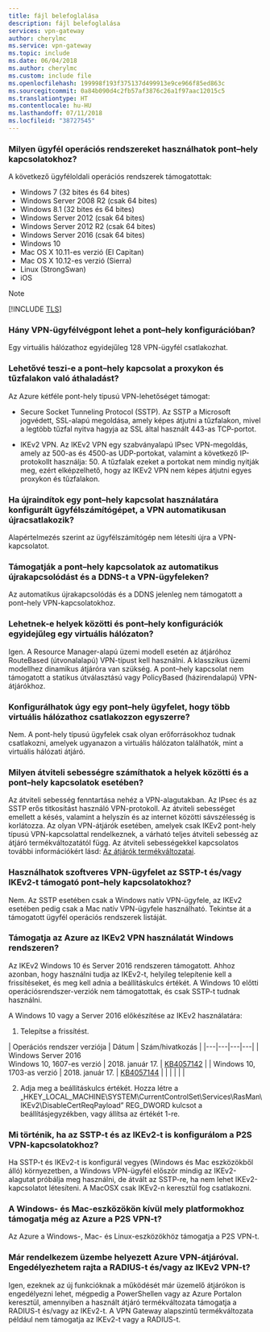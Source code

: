 ```yaml
---
title: fájl belefoglalása
description: fájl belefoglalása
services: vpn-gateway
author: cherylmc
ms.service: vpn-gateway
ms.topic: include
ms.date: 06/04/2018
ms.author: cherylmc
ms.custom: include file
ms.openlocfilehash: 199998f193f375137d499913e9ce966f85ed863c
ms.sourcegitcommit: 0a84b090d4c2fb57af3876c26a1f97aac12015c5
ms.translationtype: HT
ms.contentlocale: hu-HU
ms.lasthandoff: 07/11/2018
ms.locfileid: "38727545"
---
```

### <a name="supportedclientos"></a>Milyen ügyfél operációs rendszereket használhatok pont–hely kapcsolatokhoz?

A következő ügyféloldali operációs rendszerek támogatottak:

* Windows 7 (32 bites és 64 bites)
* Windows Server 2008 R2 (csak 64 bites)
* Windows 8.1 (32 bites és 64 bites)
* Windows Server 2012 (csak 64 bites)
* Windows Server 2012 R2 (csak 64 bites)
* Windows Server 2016 (csak 64 bites)
* Windows 10
* Mac OS X 10.11-es verzió (El Capitan)
* Mac OS X 10.12-es verzió (Sierra)
* Linux (StrongSwan)
* iOS

>[!NOTE]
>[!INCLUDE [TLS](vpn-gateway-tls-updates.md)]
>

### <a name="how-many-vpn-client-endpoints-can-i-have-in-my-point-to-site-configuration"></a>Hány VPN-ügyfélvégpont lehet a pont–hely konfigurációban?

Egy virtuális hálózathoz egyidejűleg 128 VPN-ügyfél csatlakozhat.

### <a name="can-i-traverse-proxies-and-firewalls-using-point-to-site-capability"></a>Lehetővé teszi-e a pont–hely kapcsolat a proxykon és tűzfalakon való áthaladást?

Az Azure kétféle pont-hely típusú VPN-lehetőséget támogat:

* Secure Socket Tunneling Protocol (SSTP). Az SSTP a Microsoft jogvédett, SSL-alapú megoldása, amely képes átjutni a tűzfalakon, mivel a legtöbb tűzfal nyitva hagyja az SSL által használt 443-as TCP-portot.

* IKEv2 VPN. Az IKEv2 VPN egy szabványalapú IPsec VPN-megoldás, amely az 500-as és 4500-as UDP-portokat, valamint a következő IP-protokollt használja: 50. A tűzfalak ezeket a portokat nem mindig nyitják meg, ezért elképzelhető, hogy az IKEv2 VPN nem képes átjutni egyes proxykon és tűzfalakon.

### <a name="if-i-restart-a-client-computer-configured-for-point-to-site-will-the-vpn-automatically-reconnect"></a>Ha újraindítok egy pont–hely kapcsolat használatára konfigurált ügyfélszámítógépet, a VPN automatikusan újracsatlakozik?

Alapértelmezés szerint az ügyfélszámítógép nem létesíti újra a VPN-kapcsolatot.

### <a name="does-point-to-site-support-auto-reconnect-and-ddns-on-the-vpn-clients"></a>Támogatják a pont–hely kapcsolatok az automatikus újrakapcsolódást és a DDNS-t a VPN-ügyfeleken?

Az automatikus újrakapcsolódás és a DDNS jelenleg nem támogatott a pont–hely VPN-kapcsolatokhoz.

### <a name="can-i-have-site-to-site-and-point-to-site-configurations-coexist-for-the-same-virtual-network"></a>Lehetnek-e helyek közötti és pont–hely konfigurációk egyidejűleg egy virtuális hálózaton?

Igen. A Resource Manager-alapú üzemi modell esetén az átjáróhoz RouteBased (útvonalalapú) VPN-típust kell használni. A klasszikus üzemi modellhez dinamikus átjáróra van szükség. A pont–hely kapcsolat nem támogatott a statikus útválasztású vagy PolicyBased (házirendalapú) VPN-átjárókhoz.

### <a name="can-i-configure-a-point-to-site-client-to-connect-to-multiple-virtual-networks-at-the-same-time"></a>Konfigurálhatok úgy egy pont–hely ügyfelet, hogy több virtuális hálózathoz csatlakozzon egyszerre?

Nem. A pont-hely típusú ügyfelek csak olyan erőforrásokhoz tudnak csatlakozni, amelyek ugyanazon a virtuális hálózaton találhatók, mint a virtuális hálózati átjáró.

### <a name="how-much-throughput-can-i-expect-through-site-to-site-or-point-to-site-connections"></a>Milyen átviteli sebességre számíthatok a helyek közötti és a pont–hely kapcsolatok esetében?

Az átviteli sebesség fenntartása nehéz a VPN-alagutakban. Az IPsec és az SSTP erős titkosítást használó VPN-protokoll. Az átviteli sebességet emellett a késés, valamint a helyszín és az internet közötti sávszélesség is korlátozza. Az olyan VPN-átjárók esetében, amelyek csak IKEv2 pont-hely típusú VPN-kapcsolattal rendelkeznek, a várható teljes átviteli sebesség az átjáró termékváltozatától függ. Az átviteli sebességekkel kapcsolatos további információkért lásd: [Az átjárók termékváltozatai](../articles/vpn-gateway/vpn-gateway-about-vpngateways.md#gwsku).

### <a name="can-i-use-any-software-vpn-client-for-point-to-site-that-supports-sstp-andor-ikev2"></a>Használhatok szoftveres VPN-ügyfelet az SSTP-t és/vagy IKEv2-t támogató pont–hely kapcsolatokhoz?

Nem. Az SSTP esetében csak a Windows natív VPN-ügyfele, az IKEv2 esetében pedig csak a Mac natív VPN-ügyfele használható. Tekintse át a támogatott ügyfél operációs rendszerek listáját.

### <a name="does-azure-support-ikev2-vpn-with-windows"></a>Támogatja az Azure az IKEv2 VPN használatát Windows rendszeren?

Az IKEv2 Windows 10 és Server 2016 rendszeren támogatott. Ahhoz azonban, hogy használni tudja az IKEv2-t, helyileg telepítenie kell a frissítéseket, és meg kell adnia a beállításkulcs értékét. A Windows 10 előtti operációsrendszer-verziók nem támogatottak, és csak SSTP-t tudnak használni.

A Windows 10 vagy a Server 2016 előkészítése az IKEv2 használatára:

1. Telepítse a frissítést.

  | Operációs rendszer verziója | Dátum | Szám/hivatkozás |
  |---|---|---|---|
  | Windows Server 2016<br>Windows 10, 1607-es verzió | 2018. január 17. | [KB4057142](https://support.microsoft.com/help/4057142/windows-10-update-kb4057142) |
  | Windows 10, 1703-as verzió | 2018. január 17. | [KB4057144](https://support.microsoft.com/help/4057144/windows-10-update-kb4057144) |
  |  |  |  |  |

2. Adja meg a beállításkulcs értékét. Hozza létre a „HKEY_LOCAL_MACHINE\SYSTEM\CurrentControlSet\Services\RasMan\ IKEv2\DisableCertReqPayload” REG_DWORD kulcsot a beállításjegyzékben, vagy állítsa az értékét 1-re.

### <a name="what-happens-when-i-configure-both-sstp-and-ikev2-for-p2s-vpn-connections"></a>Mi történik, ha az SSTP-t és az IKEv2-t is konfigurálom a P2S VPN-kapcsolatokhoz?

Ha SSTP-t és IKEv2-t is konfigurál vegyes (Windows és Mac eszközökből álló) környezetben, a Windows VPN-ügyfél először mindig az IKEv2-alagutat próbálja meg használni, de átvált az SSTP-re, ha nem lehet IKEv2-kapcsolatot létesíteni. A MacOSX csak IKEv2-n keresztül fog csatlakozni.

### <a name="other-than-windows-and-mac-which-other-platforms-does-azure-support-for-p2s-vpn"></a>A Windows- és Mac-eszközökön kívül mely platformokhoz támogatja még az Azure a P2S VPN-t?

Az Azure a Windows-, Mac- és Linux-eszközökhöz támogatja a P2S VPN-t.

### <a name="i-already-have-an-azure-vpn-gateway-deployed-can-i-enable-radius-andor-ikev2-vpn-on-it"></a>Már rendelkezem üzembe helyezett Azure VPN-átjáróval. Engedélyezhetem rajta a RADIUS-t és/vagy az IKEv2 VPN-t?

Igen, ezeknek az új funkcióknak a működését már üzemelő átjárókon is engedélyezni lehet, mégpedig a PowerShellen vagy az Azure Portalon keresztül, amennyiben a használt átjáró termékváltozata támogatja a RADIUS-t és/vagy az IKEv2-t. A VPN Gateway alapszintű termékváltozata például nem támogatja az IKEv2-t vagy a RADIUS-t.
